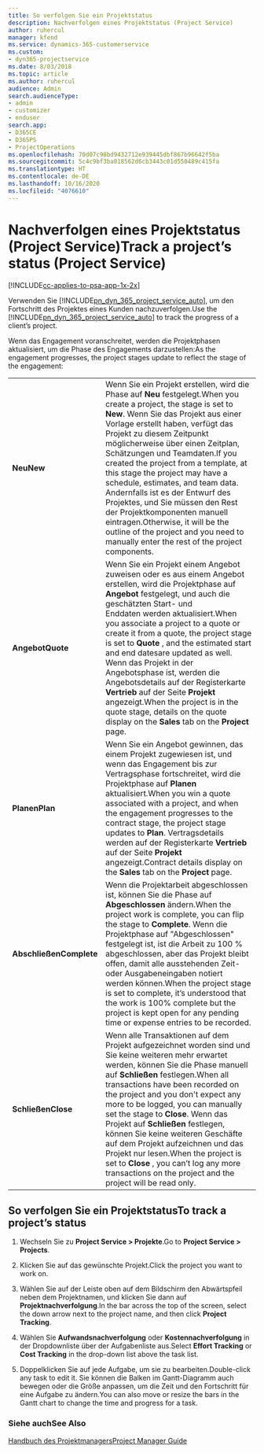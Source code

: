 ```yaml
---
title: So verfolgen Sie ein Projektstatus
description: Nachverfolgen eines Projektstatus (Project Service)
author: ruhercul
manager: kfend
ms.service: dynamics-365-customerservice
ms.custom:
- dyn365-projectservice
ms.date: 8/03/2018
ms.topic: article
ms.author: ruhercul
audience: Admin
search.audienceType:
- admin
- customizer
- enduser
search.app:
- D365CE
- D365PS
- ProjectOperations
ms.openlocfilehash: 70d07c98bd9432712e939445dbf867b96642f5ba
ms.sourcegitcommit: 5c4c9bf3ba018562d6cb3443c01d550489c415fa
ms.translationtype: HT
ms.contentlocale: de-DE
ms.lasthandoff: 10/16/2020
ms.locfileid: "4076610"
---
```

# <a name="track-a-projects-status-project-service"></a><span data-ttu-id="75b1f-103">Nachverfolgen eines Projektstatus (Project Service)</span><span class="sxs-lookup"><span data-stu-id="75b1f-103">Track a project’s status (Project Service)</span></span>

[!INCLUDE[cc-applies-to-psa-app-1x-2x](../includes/cc-applies-to-psa-app-1x-2x.md)]

<span data-ttu-id="75b1f-104">Verwenden Sie [!INCLUDE[pn_dyn_365_project_service_auto](../includes/pn-dyn-365-project-service-auto.md)], um den Fortschritt des Projektes eines Kunden nachzuverfolgen.</span><span class="sxs-lookup"><span data-stu-id="75b1f-104">Use the [!INCLUDE[pn_dyn_365_project_service_auto](../includes/pn-dyn-365-project-service-auto.md)] to track the progress of a client’s project.</span></span>  

<span data-ttu-id="75b1f-105">Wenn das Engagement voranschreitet, werden die Projektphasen aktualisiert, um die Phase des Engagements darzustellen:</span><span class="sxs-lookup"><span data-stu-id="75b1f-105">As the engagement progresses, the project stages update to reflect the stage of the engagement:</span></span>  


|              |                                                                                                                                                                                                                                                                                                  |
|--------------|--------------------------------------------------------------------------------------------------------------------------------------------------------------------------------------------------------------------------------------------------------------------------------------------------|
|   <span data-ttu-id="75b1f-106">**Neu**</span><span class="sxs-lookup"><span data-stu-id="75b1f-106">**New**</span></span>    | <span data-ttu-id="75b1f-107">Wenn Sie ein Projekt erstellen, wird die Phase auf **Neu** festgelegt.</span><span class="sxs-lookup"><span data-stu-id="75b1f-107">When you create a project, the stage is set to **New**.</span></span> <span data-ttu-id="75b1f-108">Wenn Sie das Projekt aus einer Vorlage erstellt haben, verfügt das Projekt zu diesem Zeitpunkt möglicherweise über einen Zeitplan, Schätzungen und Teamdaten.</span><span class="sxs-lookup"><span data-stu-id="75b1f-108">If you created the project from a template, at this stage the project may have a schedule, estimates, and team data.</span></span> <span data-ttu-id="75b1f-109">Andernfalls ist es der Entwurf des Projektes, und Sie müssen den Rest der Projektkomponenten manuell eintragen.</span><span class="sxs-lookup"><span data-stu-id="75b1f-109">Otherwise, it will be the outline of the project and you need to manually enter the rest of the project components.</span></span> |
|  <span data-ttu-id="75b1f-110">**Angebot**</span><span class="sxs-lookup"><span data-stu-id="75b1f-110">**Quote**</span></span>   |      <span data-ttu-id="75b1f-111">Wenn Sie ein Projekt einem Angebot zuweisen oder es aus einem Angebot erstellen, wird die Projektphase auf **Angebot** festgelegt, und auch die geschätzten Start- und Enddaten werden aktualisiert.</span><span class="sxs-lookup"><span data-stu-id="75b1f-111">When you associate a project to a quote or create it from a quote, the project stage is set to **Quote** , and the estimated start and end datesare updated as well.</span></span> <span data-ttu-id="75b1f-112">Wenn das Projekt in der Angebotsphase ist, werden die Angebotsdetails auf der Registerkarte **Vertrieb** auf der Seite **Projekt** angezeigt.</span><span class="sxs-lookup"><span data-stu-id="75b1f-112">When the project is in the quote stage, details on the quote display on the **Sales** tab on the **Project** page.</span></span>      |
|   <span data-ttu-id="75b1f-113">**Planen**</span><span class="sxs-lookup"><span data-stu-id="75b1f-113">**Plan**</span></span>   |                                     <span data-ttu-id="75b1f-114">Wenn Sie ein Angebot gewinnen, das einem Projekt zugewiesen ist, und wenn das Engagement bis zur Vertragsphase fortschreitet, wird die Projektphase auf **Planen** aktualisiert.</span><span class="sxs-lookup"><span data-stu-id="75b1f-114">When you win a quote associated with a project, and when the engagement progresses to the contract stage, the project stage updates to **Plan**.</span></span> <span data-ttu-id="75b1f-115">Vertragsdetails werden auf der Registerkarte **Vertrieb** auf der Seite **Projekt** angezeigt.</span><span class="sxs-lookup"><span data-stu-id="75b1f-115">Contract details display on the **Sales** tab on the **Project** page.</span></span>                                      |
| <span data-ttu-id="75b1f-116">**Abschließen**</span><span class="sxs-lookup"><span data-stu-id="75b1f-116">**Complete**</span></span> |                    <span data-ttu-id="75b1f-117">Wenn die Projektarbeit abgeschlossen ist, können Sie die Phase auf **Abgeschlossen** ändern.</span><span class="sxs-lookup"><span data-stu-id="75b1f-117">When the project work is complete, you can flip the stage to **Complete**.</span></span> <span data-ttu-id="75b1f-118">Wenn die Projektphase auf "Abgeschlossen" festgelegt ist, ist die Arbeit zu 100 % abgeschlossen, aber das Projekt bleibt offen, damit alle ausstehenden Zeit- oder Ausgabeneingaben notiert werden können.</span><span class="sxs-lookup"><span data-stu-id="75b1f-118">When the project stage is set to complete, it’s understood that the work is 100% complete but the project is kept open for any pending time or expense entries to be recorded.</span></span>                     |
|  <span data-ttu-id="75b1f-119">**Schließen**</span><span class="sxs-lookup"><span data-stu-id="75b1f-119">**Close**</span></span>   |           <span data-ttu-id="75b1f-120">Wenn alle Transaktionen auf dem Projekt aufgezeichnet worden sind und Sie keine weiteren mehr erwartet werden, können Sie die Phase manuell auf **Schließen** festlegen.</span><span class="sxs-lookup"><span data-stu-id="75b1f-120">When all transactions have been recorded on the project and you don't expect any more to be logged, you can manually set the stage to **Close**.</span></span> <span data-ttu-id="75b1f-121">Wenn das Projekt auf **Schließen** festlegen, können Sie keine weiteren Geschäfte auf dem Projekt aufzeichnen und das Projekt nur lesen.</span><span class="sxs-lookup"><span data-stu-id="75b1f-121">When the project is set to **Close** , you can’t log any more transactions on the project and the project will be read only.</span></span>           |

## <a name="to-track-a-projects-status"></a><span data-ttu-id="75b1f-122">So verfolgen Sie ein Projektstatus</span><span class="sxs-lookup"><span data-stu-id="75b1f-122">To track a project’s status</span></span>  

1.  <span data-ttu-id="75b1f-123">Wechseln Sie zu **Project Service > Projekte**.</span><span class="sxs-lookup"><span data-stu-id="75b1f-123">Go to **Project Service > Projects**.</span></span>  

2.  <span data-ttu-id="75b1f-124">Klicken Sie auf das gewünschte Projekt.</span><span class="sxs-lookup"><span data-stu-id="75b1f-124">Click the project you want to work on.</span></span>  

3.  <span data-ttu-id="75b1f-125">Wählen Sie auf der Leiste oben auf dem Bildschirm den Abwärtspfeil neben dem Projektnamen, und klicken Sie dann auf **Projektnachverfolgung**.</span><span class="sxs-lookup"><span data-stu-id="75b1f-125">In the bar across the top of the screen, select the down arrow next to the project name, and then click **Project Tracking**.</span></span>  

4.  <span data-ttu-id="75b1f-126">Wählen Sie **Aufwandsnachverfolgung** oder **Kostennachverfolgung** in der Dropdownliste über der Aufgabenliste aus.</span><span class="sxs-lookup"><span data-stu-id="75b1f-126">Select **Effort Tracking** or **Cost Tracking** in the drop-down list above the task list.</span></span>  

5.  <span data-ttu-id="75b1f-127">Doppelklicken Sie auf jede Aufgabe, um sie zu bearbeiten.</span><span class="sxs-lookup"><span data-stu-id="75b1f-127">Double-click any task to edit it.</span></span> <span data-ttu-id="75b1f-128">Sie können die Balken im Gantt-Diagramm auch bewegen oder die Größe anpassen, um die Zeit und den Fortschritt für eine Aufgabe zu ändern.</span><span class="sxs-lookup"><span data-stu-id="75b1f-128">You can also move or resize the bars in the Gantt chart to change the time and progress for a task.</span></span>  

### <a name="see-also"></a><span data-ttu-id="75b1f-129">Siehe auch</span><span class="sxs-lookup"><span data-stu-id="75b1f-129">See Also</span></span>  
 [<span data-ttu-id="75b1f-130">Handbuch des Projektmanagers</span><span class="sxs-lookup"><span data-stu-id="75b1f-130">Project Manager Guide</span></span>](../psa/project-manager-guide.md)
